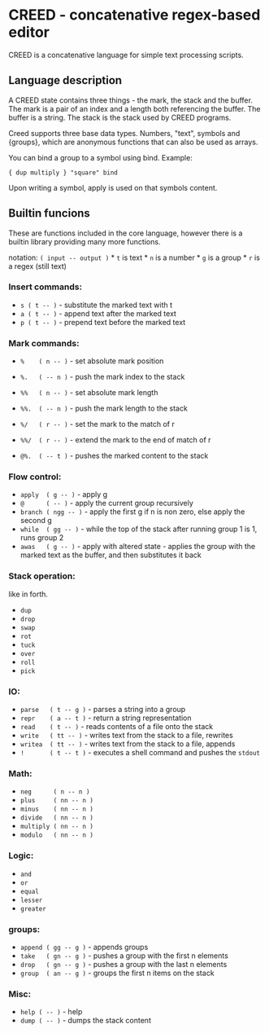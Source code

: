 # CREED - concatenative regex-based editor

CREED is a concatenative language for simple text processing scripts.

## Language description

A CREED state contains three things - the mark, the stack and the buffer.
The mark is a pair of an index and a length both referencing the buffer. The
buffer is a string. The stack is the stack used by CREED programs.

Creed supports three base data types. Numbers, "text", symbols and
{groups}, which are anonymous functions that can also be used as arrays.

You can bind a group to a symbol using bind. Example:

```
{ dup multiply } "square" bind
```

Upon writing a symbol, apply is used on that symbols content.

## Builtin funcions

These are functions included in the core language, however there is a builtin
library providing many more functions.

notation: `( input -- output )`
	* `t` is text
	* `n` is a number
	* `g` is a group
	* `r` is a regex (still text)

### Insert commands:

* `s ( t -- )` - substitute the marked text with t
* `a ( t -- )` - append text after the marked text
* `p ( t -- )` - prepend text before the marked text

### Mark commands:

* `%    ( n -- )` - set absolute mark position
* `%.   ( -- n )` - push the mark index to the stack

* `%%   ( n -- )` - set absolute mark length
* `%%.  ( -- n )` - push the mark length to the stack

* `%/   ( r -- )` - set the mark to the match of r
* `%%/  ( r -- )` - extend the mark to the end of match of r

* `@%.  ( -- t )` - pushes the marked content to the stack

### Flow control:

* `apply  ( g -- )` -   apply g
* `@      ( -- )` -     apply the current group recursively
* `branch ( ngg -- )` - apply the first g if n is non zero, else apply the second g
* `while  ( gg -- )` -  while the top of the stack after running group 1 is 1,
                        runs group 2
* `awas   ( g -- )` -   apply with altered state - applies the group with the marked
                        text as the buffer, and then substitutes it back

### Stack operation:

like in forth.

* `dup`
* `drop`
* `swap`
* `rot`
* `tuck`
* `over`
* `roll`
* `pick`

### IO:

* `parse   ( t -- g )` - parses a string into a group
* `repr    ( a -- t )` - return a string representation
* `read    ( t -- )` -   reads contents of a file onto the stack
* `write   ( tt -- )` -  writes text from the stack to a file, rewrites
* `writea  ( tt -- )` -  writes text from the stack to a file, appends
* `!       ( t -- t )` -  executes a shell command and pushes the `stdout`

### Math:

* `neg      ( n -- n )`
* `plus     ( nn -- n )`
* `minus    ( nn -- n )`
* `divide   ( nn -- n )`
* `multiply ( nn -- n )`
* `modulo   ( nn -- n )`

### Logic:

* `and`
* `or`
* `equal`
* `lesser`
* `greater`

### groups:

* `append ( gg -- g )` - appends groups
* `take   ( gn -- g )` - pushes a group with the first n elements
* `drop   ( gn -- g )` - pushes a group with the last n elements
* `group  ( an -- g )` - groups the first n items on the stack

### Misc:

* `help ( -- )` - help
* `dump ( -- )` - dumps the stack content
